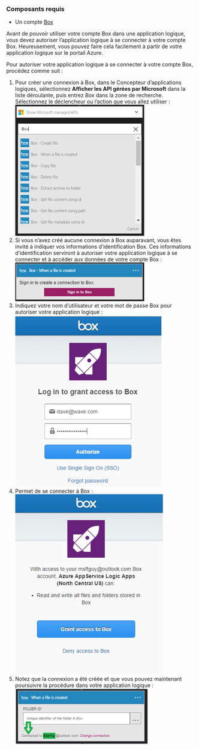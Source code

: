 ### Composants requis

- Un compte [Box](http://box.com)  


Avant de pouvoir utiliser votre compte Box dans une application logique, vous devez autoriser l’application logique à se connecter à votre compte Box. Heureusement, vous pouvez faire cela facilement à partir de votre application logique sur le portail Azure.

Pour autoriser votre application logique à se connecter à votre compte Box, procédez comme suit :
1. Pour créer une connexion à Box, dans le Concepteur d’applications logiques, sélectionnez **Afficher les API gérées par Microsoft** dans la liste déroulante, puis entrez *Box* dans la zone de recherche. Sélectionnez le déclencheur ou l’action que vous allez utiliser : ![étape de création de la connexion Box](./media/connectors-create-api-box/box-1.png)  
2. Si vous n’avez créé aucune connexion à Box auparavant, vous êtes invité à indiquer vos informations d’identification Box. Ces informations d’identification serviront à autoriser votre application logique à se connecter et à accéder aux données de votre compte Box : ![étape de création de la connexion Box](./media/connectors-create-api-box/box-2.png)  
3. Indiquez votre nom d’utilisateur et votre mot de passe Box pour autoriser votre application logique : ![étape de création de la connexion Box](./media/connectors-create-api-box/box-3.png)  
4. Permet de se connecter à Box : ![étape de création de la connexion Box](./media/connectors-create-api-box/box-4.png)  
5. Notez que la connexion a été créée et que vous pouvez maintenant poursuivre la procédure dans votre application logique : ![étape de création de la connexion Box](./media/connectors-create-api-box/box-5.png)  

<!---HONumber=AcomDC_0525_2016-->